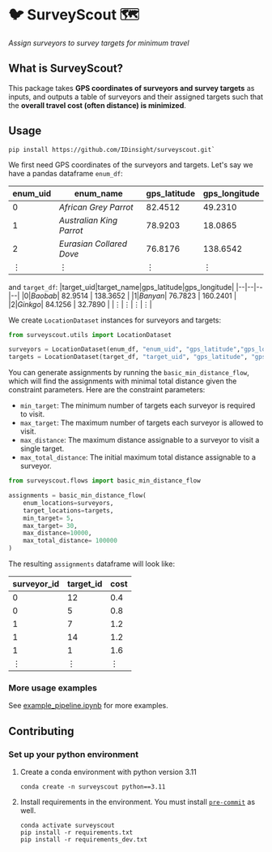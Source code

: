 # 🐦 SurveyScout 🗺️

_Assign surveyors to survey targets for minimum travel_

## What is SurveyScout?

This package takes **GPS coordinates of surveyors and survey targets** as inputs, and
outputs a table of surveyors and their assigned targets such that the **overall travel cost
(often distance) is minimized**.

## Usage

```shell
pip install https://github.com/IDinsight/surveyscout.git`
```

We first need GPS coordinates of the surveyors and targets. Let's say we have
a pandas dataframe `enum_df`:

|enum_uid|enum_name|gps_latitude|gps_longitude|
|--|--|--|--|
|0|_African Grey Parrot_| 82.4512  | 49.2310   |
|1|_Australian King Parrot_| 78.9203  | 18.0865   |
|2|_Eurasian Collared Dove_| 76.8176  | 138.6542  |
|⋮|⋮|⋮|⋮|

and `target_df`:
|target_uid|target_name|gps_latitude|gps_longitude|
|--|--|--|--|
|0|_Baobab_| 82.9514  | 138.3652  |
|1|_Banyan_| 76.7823  | 160.2401  |
|2|_Ginkgo_| 84.1256  | 32.7890   |
|⋮|⋮|⋮|⋮|

We create `LocationDataset` instances for surveyors and targets:

```python
from surveyscout.utils import LocationDataset

surveyors = LocationDataset(enum_df, "enum_uid", "gps_latitude","gps_longitude")
targets = LocationDataset(target_df, "target_uid", "gps_latitude", "gps_longitude")
```

You can generate assignments by running the `basic_min_distance_flow`, which will find
the assignments with minimal total distance given the constraint parameters. Here are
the constraint parameters:

- `min_target`: The minimum number of targets each surveyor is required to visit.
- `max_target`: The maximum number of targets each surveyor is allowed to visit.
- `max_distance`: The maximum distance assignable to a surveyor to visit a single target.
- `max_total_distance`: The initial maximum total distance assignable to a surveyor.

```python
from surveyscout.flows import basic_min_distance_flow

assignments = basic_min_distance_flow(
    enum_locations=surveyors, 
    target_locations=targets,
    min_target= 5,
    max_target= 30, 
    max_distance=10000, 
    max_total_distance= 100000
)
```

The resulting `assignments` dataframe will look like:

| surveyor_id | target_id | cost |
|---------------|-----------|------|
| 0             | 12        | 0.4  |
| 0             | 5         | 0.8  |
| 1             | 7         | 1.2  |
| 1             | 14        | 1.2  |
| 1             | 1         | 1.6  |
| ⋮             | ⋮          | ⋮    |

### More usage examples

See [example_pipeline.ipynb](https://github.com/IDinsight/surveyscout/tree/main/example_pipeline.ipynb) for more examples.

## Contributing

### Set up your python environment

1. Create a conda environment with python version 3.11

    ```shell
    conda create -n surveyscout python==3.11
    ```

2. Install requirements in the environment. You must install [`pre-commit`](https://pre-commit.com/) as well.

    ```shell
    conda activate surveyscout
    pip install -r requirements.txt
    pip install -r requirements_dev.txt
    ```
